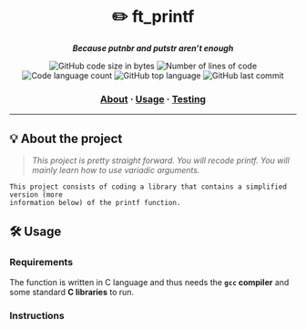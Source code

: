 <h1 align="center">
	✏️ ft_printf
</h1>

<p align="center">
	<b><i>Because putnbr and putstr aren’t enough</i></b><br>
</p>

<p align="center">
	<img alt="GitHub code size in bytes" src="https://img.shields.io/github/languages/code-size/psydenst/ft_printf?color=lightblue" />
	<img alt="Number of lines of code" src="https://img.shields.io/tokei/lines/github/psydenst/ft_printf?color=critical" />
	<img alt="Code language count" src="https://img.shields.io/github/languages/count/psydenst/ft_printf?color=yellow" />
	<img alt="GitHub top language" src="https://img.shields.io/github/languages/top/psydenst/ft_printf?color=blue" />
	<img alt="GitHub last commit" src="https://img.shields.io/github/last-commit/psydenst/ft_printf?color=green" />
</p>

<h3 align="center">
	<a href="#%EF%B8%8F-about">About</a>
	<span> · </span>
	<a href="#%EF%B8%8F-usage">Usage</a>
	<span> · </span>
	<a href="#-testing">Testing</a>
</h3>

---

## 💡 About the project

> _This project is pretty straight forward. You will recode printf. You will mainly learn how to use variadic arguments._

	This project consists of coding a library that contains a simplified version (more
	information below) of the printf function.


## 🛠️ Usage

### Requirements

The function is written in C language and thus needs the **`gcc` compiler** and some standard **C libraries** to run.

### Instructions
